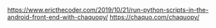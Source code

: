 https://www.ericthecoder.com/2019/10/21/run-python-scripts-in-the-android-front-end-with-chaquopy/
https://chaquo.com/chaquopy/